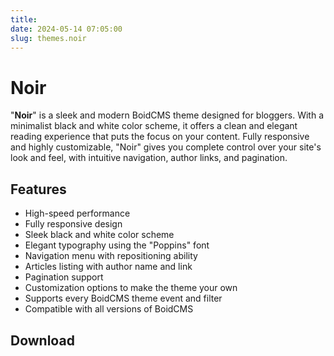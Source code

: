 ```yaml
---
title:
date: 2024-05-14 07:05:00
slug: themes.noir
---
```


# Noir

"**Noir**" is a sleek and modern BoidCMS theme designed for bloggers. With a minimalist black and white color scheme, it offers a clean and elegant reading experience that puts the focus on your content. Fully responsive and highly customizable, "Noir" gives you complete control over your site's look and feel, with intuitive navigation, author links, and pagination.


## Features

- High-speed performance
- Fully responsive design
- Sleek black and white color scheme
- Elegant typography using the "Poppins" font
- Navigation menu with repositioning ability
- Articles listing with author name and link
- Pagination support
- Customization options to make the theme your own
- Supports every BoidCMS theme event and filter
- Compatible with all versions of BoidCMS


## Download
